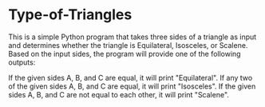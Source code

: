 # Type-of-Triangles
This is a simple Python program that takes three sides of a triangle as input and determines whether the triangle is Equilateral, Isosceles, or Scalene.
Based on the input sides, the program will provide one of the following outputs:

If the given sides A, B, and C are equal, it will print "Equilateral".
If any two of the given sides A, B, and C are equal, it will print "Isosceles".
If the given sides A, B, and C are not equal to each other, it will print "Scalene".
